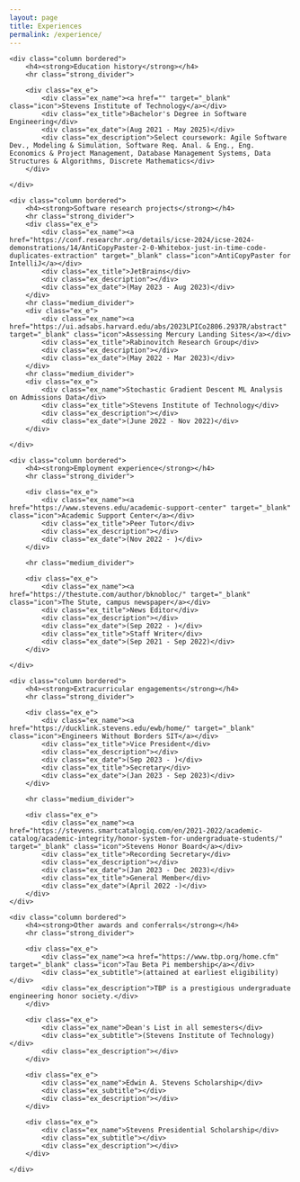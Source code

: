 ```yaml
---
layout: page
title: Experiences
permalink: /experience/
---
```


<div class="row gap">

    <div class="column bordered">
        <h4><strong>Education history</strong></h4>
        <hr class="strong_divider">

        <div class="ex_e">
            <div class="ex_name"><a href="" target="_blank" class="icon">Stevens Institute of Technology</a></div>
            <div class="ex_title">Bachelor's Degree in Software Engineering</div>
            <div class="ex_date">(Aug 2021 - May 2025)</div>
            <div class="ex_description">Select coursework: Agile Software Dev., Modeling & Simulation, Software Req. Anal. & Eng., Eng. Economics & Project Management, Database Management Systems, Data Structures & Algorithms, Discrete Mathematics</div>
        </div>

    </div>

</div>

<div class="row gap">

    <div class="column bordered">
        <h4><strong>Software research projects</strong></h4>
        <hr class="strong_divider">
        <div class="ex_e">
            <div class="ex_name"><a href="https://conf.researchr.org/details/icse-2024/icse-2024-demonstrations/14/AntiCopyPaster-2-0-Whitebox-just-in-time-code-duplicates-extraction" target="_blank" class="icon">AntiCopyPaster for IntelliJ</a></div>
            <div class="ex_title">JetBrains</div>
            <div class="ex_description"></div>
            <div class="ex_date">(May 2023 - Aug 2023)</div>
        </div>
        <hr class="medium_divider">
        <div class="ex_e">
            <div class="ex_name"><a href="https://ui.adsabs.harvard.edu/abs/2023LPICo2806.2937R/abstract" target="_blank" class="icon">Assessing Mercury Landing Sites</a></div>
            <div class="ex_title">Rabinovitch Research Group</div>
            <div class="ex_description"></div>
            <div class="ex_date">(May 2022 - Mar 2023)</div>
        </div>
        <hr class="medium_divider">
        <div class="ex_e">
            <div class="ex_name">Stochastic Gradient Descent ML Analysis on Admissions Data</div>
            <div class="ex_title">Stevens Institute of Technology</div>
            <div class="ex_description"></div>
            <div class="ex_date">(June 2022 - Nov 2022)</div>
        </div>

    </div>

    <div class="column bordered">
        <h4><strong>Employment experience</strong></h4>
        <hr class="strong_divider">

        <div class="ex_e">
            <div class="ex_name"><a href="https://www.stevens.edu/academic-support-center" target="_blank" class="icon">Academic Support Center</a></div>
            <div class="ex_title">Peer Tutor</div>
            <div class="ex_description"></div>
            <div class="ex_date">(Nov 2022 - )</div>
        </div>

        <hr class="medium_divider">

        <div class="ex_e">
            <div class="ex_name"><a href="https://thestute.com/author/bknobloc/" target="_blank" class="icon">The Stute, campus newspaper</a></div>
            <div class="ex_title">News Editor</div>
            <div class="ex_description"></div>           
            <div class="ex_date">(Sep 2022 - )</div>
            <div class="ex_title">Staff Writer</div>
            <div class="ex_date">(Sep 2021 - Sep 2022)</div>
        </div>

    </div>

</div>
<div class="row gap">

    <div class="column bordered">
        <h4><strong>Extracurricular engagements</strong></h4>
        <hr class="strong_divider">

        <div class="ex_e">
            <div class="ex_name"><a href="https://ducklink.stevens.edu/ewb/home/" target="_blank" class="icon">Engineers Without Borders SIT</a></div>
            <div class="ex_title">Vice President</div>
            <div class="ex_description"></div>
            <div class="ex_date">(Sep 2023 - )</div>
            <div class="ex_title">Secretary</div>
            <div class="ex_date">(Jan 2023 - Sep 2023)</div>
        </div>

        <hr class="medium_divider">

        <div class="ex_e">
            <div class="ex_name"><a href="https://stevens.smartcatalogiq.com/en/2021-2022/academic-catalog/academic-integrity/honor-system-for-undergraduate-students/" target="_blank" class="icon">Stevens Honor Board</a></div>
            <div class="ex_title">Recording Secretary</div>
            <div class="ex_description"></div>
            <div class="ex_date">(Jan 2023 - Dec 2023)</div>
            <div class="ex_title">General Member</div>
            <div class="ex_date">(April 2022 -)</div>
        </div>
    </div>

    <div class="column bordered">
        <h4><strong>Other awards and conferrals</strong></h4>
        <hr class="strong_divider">

        <div class="ex_e">
            <div class="ex_name"><a href="https://www.tbp.org/home.cfm" target="_blank" class="icon">Tau Beta Pi membership</a></div>
            <div class="ex_subtitle">(attained at earliest eligibility)</div>
            <div class="ex_description">TBP is a prestigious undergraduate engineering honor society.</div>
        </div>

        <div class="ex_e">
            <div class="ex_name">Dean's List in all semesters</div>
            <div class="ex_subtitle">(Stevens Institute of Technology)</div>
            <div class="ex_description"></div>
        </div>

        <div class="ex_e">
            <div class="ex_name">Edwin A. Stevens Scholarship</div>
            <div class="ex_subtitle"></div>
            <div class="ex_description"></div>
        </div>

        <div class="ex_e">
            <div class="ex_name">Stevens Presidential Scholarship</div>
            <div class="ex_subtitle"></div>
            <div class="ex_description"></div>
        </div>

    </div>

</div>